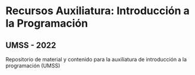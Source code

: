 # Recursos Auxiliatura: Introducción a la Programación
## UMSS - 2022

Repositorio de material y contenido para la auxiliatura de introducción a la programación (UMSS)
